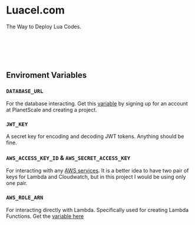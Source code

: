 # Luacel.com

The Way to Deploy Lua Codes.

<br />
<br />
<br />
<br />

## Enviroment Variables

### `DATABASE_URL`

For the database interacting. Get this [variable](https://planetscale.com) by signing up for an account at PlanetScale and creating a project.

### `JWT_KEY`

A secret key for encoding and decoding JWT tokens. Anything should be fine.

### `AWS_ACCESS_KEY_ID` & `AWS_SECRET_ACCESS_KEY`

For interacting with any [AWS services](https://console.aws.amazon.com/iamv2/home#/security_credentials). It is a better idea to have two pair of keys for Lambda and Cloudwatch, but in this project I would be using only one pair.

### `AWS_ROLE_ARN`

For interacting directly with Lambda. Specifically used for creating Lambda Functions. Get the [variable here](https://console.aws.amazon.com/iamv2/home#/roles)